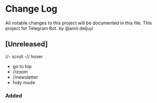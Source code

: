 # Change Log
All notable changes to this project will be documented in this file.
This project for Telegram Bot.
by @amir.deljuyi
## [Unreleased]
//- scroll
-// hover
- go to top
- //zoom
- //newsletter
- hidy mode
### Added
